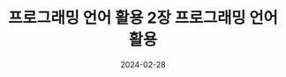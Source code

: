 ---
title: "프로그래밍 언어 활용 2장 프로그래밍 언어 활용"
excerpt: "프로그래밍 언어 활용"

wirter: Myeongwoo Yoon
categories:
  - 정보처리기사
tags:
  - 정보처리기사

toc: true
toc_sticky: true
 
date: 2024-02-28
last_modified_at: 2024-02-28
---